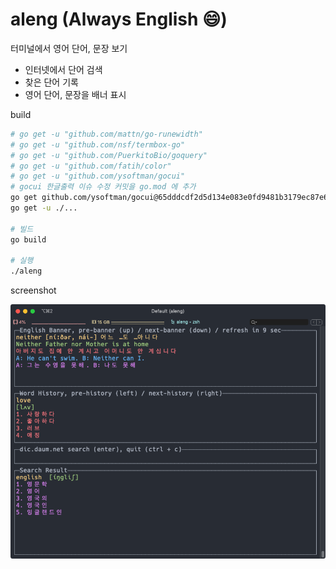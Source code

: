 # aleng (Always English :smile:)

터미널에서 영어 단어, 문장 보기

- 인터넷에서 단어 검색
- 찾은 단어 기록
- 영어 단어, 문장을 배너 표시

build

```bash
# go get -u "github.com/mattn/go-runewidth"
# go get -u "github.com/nsf/termbox-go"
# go get -u "github.com/PuerkitoBio/goquery"
# go get -u "github.com/fatih/color"
# go get -u "github.com/ysoftman/gocui"
# gocui 한글출력 이슈 수정 커밋을 go.mod 에 추가
go get github.com/ysoftman/gocui@65dddcdf2d5d134e083e0fd9481b3179ec87e6d5
go get -u ./...

# 빌드
go build

# 실행
./aleng
```

screenshot

![aleng_screenshot](aleng_screenshot.png)
